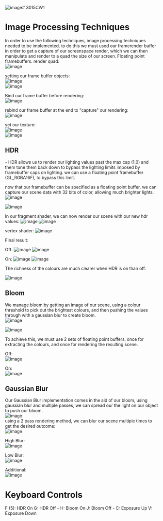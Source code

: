 ![image](https://github.com/Spenu12994/3015CW1/assets/91668500/8b265ab1-a706-4e5c-8ab8-bd24c9586f8b)# 3015CW1

<h1>Image Processing Techniques</h1>

In order to use the following techniques, image processing techniques needed to be implemented.
to do this we must used our framerender buffer in order to get a capture of our screenspace render, which we can then manipulate and render to a quad the size of our screen.
Floating point framebuffers.
render quad:<br>
![image](https://github.com/Spenu12994/3015CW1/assets/91668500/e7d58f7a-99cc-4732-b0ca-41f6ab52afb1)

setting our frame buffer objects:<br>
![image](https://github.com/Spenu12994/3015CW1/assets/91668500/da890269-ff90-4d38-9bdc-494cbb159aa9)<br>
![image](https://github.com/Spenu12994/3015CW1/assets/91668500/eb9373c5-54cc-4d95-8724-d88b4575ecbc)<br>

Bind our frame buffer before rendering:<br>
![image](https://github.com/Spenu12994/3015CW1/assets/91668500/e0ee1cf0-889b-44be-a4f6-87a773ea66ae)<br>

rebind our frame buffer at the end to "capture" our rendering:<br>
![image](https://github.com/Spenu12994/3015CW1/assets/91668500/059f69c2-8e9e-440b-8bcd-18a3cbf520e6)<br>

set our texture:<br>
![image](https://github.com/Spenu12994/3015CW1/assets/91668500/fce0c590-1b7a-4442-84b8-97aa3b5e241d)<br>
![image](https://github.com/Spenu12994/3015CW1/assets/91668500/cbeaf5e0-8d5b-43b9-adf0-3040600e7d1c)<br>

<h2>HDR</h2> -
HDR allows us to render our lighting values past the max cap (1.0) and them tone them back down to bypass the lighting limits imposed by framebuffer caps on lighting.
we can use a floating point framebuffer (GL_RGBA16F), to bypass this limit.

now that our framebuffer can be specified as a floating point buffer, we can capture our scene data with 32 bits of color, allowing much brighter lights.
![image](https://github.com/Spenu12994/3015CW1/assets/91668500/bb69771e-9d33-4bfa-b8bd-f4741020e62a)

![image](https://github.com/Spenu12994/3015CW1/assets/91668500/67049b6e-e159-45d9-a9eb-248e16d4a36a)

In our fragment shader, we can now render our scene with our new hdr values:
![image](https://github.com/Spenu12994/3015CW1/assets/91668500/435554bd-a4f9-425e-8c92-8933884fd1e2)
![image](https://github.com/Spenu12994/3015CW1/assets/91668500/768c1104-13c0-4d07-8cad-94dc60739eca)

vertex shader:
![image](https://github.com/Spenu12994/3015CW1/assets/91668500/d090d2be-b081-466d-a30c-16a8abcb4d8a)

Final result:

Off:
![image](https://github.com/Spenu12994/3015CW1/assets/91668500/0a173de7-5aa3-4dbb-b0fc-b7730e7d3e33)
![image](https://github.com/Spenu12994/3015CW1/assets/91668500/ecc009cd-43fd-486e-bb5c-08fd985891f0)

On:
![image](https://github.com/Spenu12994/3015CW1/assets/91668500/ff242b68-f1f8-403c-862e-d3ec677bbb9e)
![image](https://github.com/Spenu12994/3015CW1/assets/91668500/35761fcc-f0ab-45cd-a6d1-dc3d0413f4e0)

The richness of the colours are much clearer when HDR is on than off.

![image](https://github.com/Spenu12994/3015CW1/assets/91668500/9b8f5cd4-26ae-473e-af31-a068a298a0b5)


<h2>Bloom</h2>

We manage bloom by getting an image of our scene, using a colour threshold to pick out the brightest colours, and then pushing the values through with a gaussian blur to create bloom.
<br>
![image](https://github.com/Spenu12994/3015CW1/assets/91668500/bb9ded99-9931-4331-b397-a45f88d153bb)<br>

![image](https://github.com/Spenu12994/3015CW1/assets/91668500/d3c5ac67-9cbf-4432-9f5f-abbb73448300)<br>

To achieve this, we must use 2 sets of floating point buffers, once for extracting the colours, and once for rendering the resulting scene.

Off:<br>
![image](https://github.com/Spenu12994/3015CW1/assets/91668500/7ebe266d-1c48-4586-a699-623dcd97f43b)<br>

On:<br>
![image](https://github.com/Spenu12994/3015CW1/assets/91668500/3e97fb26-bb49-440b-9690-805d993aefea)<br>



<h2>Gaussian Blur</h2>

Our Gaussian Blur implementation comes in the aid of our bloom, using gaussian blur and multiple passes, we can spread our the light on our object to push our bloom.<br>
![image](https://github.com/Spenu12994/3015CW1/assets/91668500/b4fc8739-e49e-4757-aab4-27065200d567)<br>
using a 2 pass rendering method, we can blur our scene multiple times to get the desired outcome:<br>
![image](https://github.com/Spenu12994/3015CW1/assets/91668500/a84d9356-84d2-440a-823a-32fd6820d053)

High Blur:<br>
![image](https://github.com/Spenu12994/3015CW1/assets/91668500/62bf1682-919b-4bec-af5a-3a4dc71c39a5)<br>

Low Blur:<br>
![image](https://github.com/Spenu12994/3015CW1/assets/91668500/57dd8c6c-1e5f-4ade-b819-ff7349ed617f)<br>

Additional:<br>
![image](https://github.com/Spenu12994/3015CW1/assets/91668500/4894a4ad-90fd-4b92-bf1a-cec5c5620d93)<br>




<h1>Keyboard Controls</h1>
F (5): HDR On
G: HDR Off
-
H: Bloom On
J: Bloom Off
-
C: Exposure Up
V: Exposure Down

